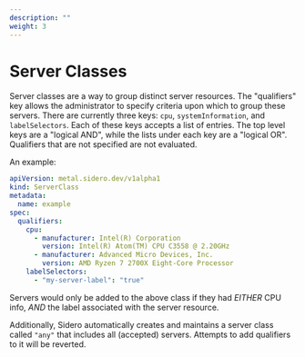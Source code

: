 ```yaml
---
description: ""
weight: 3
---
```


# Server Classes

Server classes are a way to group distinct server resources.
The "qualifiers" key allows the administrator to specify criteria upon which to group these servers.
There are currently three keys: `cpu`, `systemInformation`, and `labelSelectors`.
Each of these keys accepts a list of entries.
The top level keys are a "logical AND", while the lists under each key are a "logical OR".
Qualifiers that are not specified are not evaluated.

An example:

```yaml
apiVersion: metal.sidero.dev/v1alpha1
kind: ServerClass
metadata:
  name: example
spec:
  qualifiers:
    cpu:
      - manufacturer: Intel(R) Corporation
        version: Intel(R) Atom(TM) CPU C3558 @ 2.20GHz
      - manufacturer: Advanced Micro Devices, Inc.
        version: AMD Ryzen 7 2700X Eight-Core Processor
    labelSelectors:
      - "my-server-label": "true"
```

Servers would only be added to the above class if they had _EITHER_ CPU info, _AND_ the label associated with the server resource.

Additionally, Sidero automatically creates and maintains a server class called `"any"` that includes all (accepted) servers. Attempts to add qualifiers to it will be reverted.
